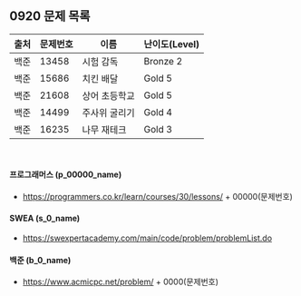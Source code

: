 
## 0920 문제 목록


| 출처     | 문제번호  | 이름      | 난이도(Level) |
|--------|-------|---------|------------|
| 백준   | 13458 | 시험 감독   | Bronze 2   |
| 백준   | 15686 | 치킨 배달   | Gold 5     |
| 백준   | 21608 | 상어 초등학교 | Gold 5     |
| 백준   | 14499 | 주사위 굴리기 | Gold 4     |
| 백준   | 16235 | 나무 재테크  | Gold 3     |
<br>

#### 프로그래머스 (p_00000_name)

- https://programmers.co.kr/learn/courses/30/lessons/ + 00000(문제번호)

#### SWEA (s_0_name)

- https://swexpertacademy.com/main/code/problem/problemList.do

#### 백준 (b_0_name)

- https://www.acmicpc.net/problem/ + 0000(문제번호)

